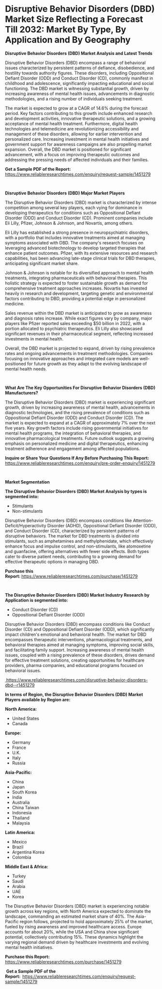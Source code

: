 <p><h1>Disruptive Behavior Disorders (DBD) Market Size Reflecting a Forecast Till 2032: Market By Type, By Application and By Geography</h1></p><p><strong>Disruptive Behavior Disorders (DBD) Market Analysis and Latest Trends</strong></p>
<p><p>Disruptive Behavior Disorders (DBD) encompass a range of behavioral issues characterized by persistent patterns of defiance, disobedience, and hostility towards authority figures. These disorders, including Oppositional Defiant Disorder (ODD) and Conduct Disorder (CD), commonly manifest in childhood and adolescence, significantly impacting educational and social functioning. The DBD market is witnessing substantial growth, driven by increasing awareness of mental health issues, advancements in diagnostic methodologies, and a rising number of individuals seeking treatment.</p><p>The market is expected to grow at a CAGR of 14.6% during the forecast period. Key factors contributing to this growth include enhanced research and development activities, innovative therapeutic solutions, and a growing acceptance of mental health treatment. Furthermore, digital health technologies and telemedicine are revolutionizing accessibility and management of these disorders, allowing for earlier intervention and personalized care. Increasing investment in mental health initiatives and government support for awareness campaigns are also propelling market expansion. Overall, the DBD market is positioned for significant advancement, with a focus on improving therapeutic outcomes and addressing the pressing needs of affected individuals and their families.</p></p>
<p><strong>Get a Sample PDF of the Report:&nbsp;</strong> <a href="https://www.reliableresearchtimes.com/enquiry/request-sample/1451279?utm_campaign=3063&utm_medium=2&utm_source=Github&utm_content=ia&utm_term=13042025&utm_id=disruptive-behavior-disorders-dbd">https://www.reliableresearchtimes.com/enquiry/request-sample/1451279</a></p>
<p>&nbsp;</p>
<p><strong>Disruptive Behavior Disorders (DBD) Major Market Players</strong></p>
<p><p>The Disruptive Behavior Disorders (DBD) market is characterized by intense competition among several key players, each vying for dominance in developing therapeutics for conditions such as Oppositional Defiant Disorder (ODD) and Conduct Disorder (CD). Prominent companies include Eli Lilly, Pfizer, Johnson & Johnson, and Novartis, among others.</p><p>Eli Lilly has established a strong presence in neuropsychiatric disorders, with a portfolio that includes innovative treatments aimed at managing symptoms associated with DBD. The company's research focuses on leveraging advanced biotechnology to develop targeted therapies that enhance patient outcomes. Pfizer, with its extensive resources and research capabilities, has been advancing late-stage clinical trials for DBD therapies, anticipating significant market share.</p><p>Johnson & Johnson is notable for its diversified approach to mental health treatments, integrating pharmaceuticals with behavioral therapies. This holistic strategy is expected to foster sustainable growth as demand for comprehensive treatment approaches increases. Novartis has invested heavily in research and development, targeting genetic and environmental factors contributing to DBD, providing a potential edge in personalized medicine.</p><p>Sales revenue within the DBD market is anticipated to grow as awareness and diagnosis rates increase. While exact figures vary by company, major players like Pfizer reported sales exceeding $50 billion in 2022, with a portion allocated to psychiatric therapeutics. Eli Lilly also showcased significant revenues in their pharmaceutical segment, reflecting increased investments in mental health.</p><p>Overall, the DBD market is projected to expand, driven by rising prevalence rates and ongoing advancements in treatment methodologies. Companies focusing on innovative approaches and integrated care models are well-positioned for future growth as they adapt to the evolving landscape of mental health needs.</p></p>
<p>&nbsp;</p>
<p><strong>What Are The Key Opportunities For Disruptive Behavior Disorders (DBD) Manufacturers?</strong></p>
<p><p>The Disruptive Behavior Disorders (DBD) market is experiencing significant growth, driven by increasing awareness of mental health, advancements in diagnostic technologies, and the rising prevalence of conditions such as Oppositional Defiant Disorder (ODD) and Conduct Disorder (CD). The market is expected to expand at a CAGR of approximately 7% over the next five years. Key growth factors include rising governmental initiatives for mental health programs, the integration of behavioral therapies, and innovative pharmacological treatments. Future outlook suggests a growing emphasis on personalized medicine and digital therapeutics, enhancing treatment adherence and engagement among affected populations.</p></p>
<p><strong>Inquire or Share Your Questions If Any Before Purchasing This Report:</strong> <a href="https://www.reliableresearchtimes.com/enquiry/pre-order-enquiry/1451279?utm_campaign=3063&utm_medium=2&utm_source=Github&utm_content=ia&utm_term=13042025&utm_id=disruptive-behavior-disorders-dbd">https://www.reliableresearchtimes.com/enquiry/pre-order-enquiry/1451279</a></p>
<p>&nbsp;</p>
<p><strong>Market Segmentation</strong></p>
<p><strong>The Disruptive Behavior Disorders (DBD) Market Analysis by types is segmented into:</strong></p>
<p><ul><li>Stimulants</li><li>Non-stimulants</li></ul></p>
<p><p>Disruptive Behavior Disorders (DBD) encompass conditions like Attention-Deficit/Hyperactivity Disorder (ADHD), Oppositional Defiant Disorder (ODD), and Conduct Disorder (CD), characterized by persistent patterns of disruptive behaviors. The market for DBD treatments is divided into stimulants, such as amphetamines and methylphenidate, which effectively enhance focus and impulse control, and non-stimulants, like atomoxetine and guanfacine, offering alternatives with fewer side effects. Both types cater to diverse patient needs, contributing to a growing demand for effective therapeutic options in managing DBD.</p></p>
<p><strong>Purchase this Report:&nbsp;</strong><a href="https://www.reliableresearchtimes.com/purchase/1451279?utm_campaign=3063&utm_medium=2&utm_source=Github&utm_content=ia&utm_term=13042025&utm_id=disruptive-behavior-disorders-dbd">https://www.reliableresearchtimes.com/purchase/1451279</a></p>
<p>&nbsp;</p>
<p><strong>The Disruptive Behavior Disorders (DBD) Market Industry Research by Application is segmented into:</strong></p>
<p><ul><li>Conduct Disorder (CD)</li><li>Oppositional Defiant Disorder (ODD)</li></ul></p>
<p><p>Disruptive Behavior Disorders (DBD) encompass conditions like Conduct Disorder (CD) and Oppositional Defiant Disorder (ODD), which significantly impact children's emotional and behavioral health. The market for DBD encompasses therapeutic interventions, pharmacological treatments, and behavioral therapies aimed at managing symptoms, improving social skills, and facilitating family support. Increasing awareness of mental health issues, coupled with a rising prevalence of these disorders, drives demand for effective treatment solutions, creating opportunities for healthcare providers, pharma companies, and educational programs focused on behavioral issues.</p></p>
<p><a href="https://www.reliableresearchtimes.com/disruptive-behavior-disorders-dbd--r1451279?utm_campaign=3063&utm_medium=2&utm_source=Github&utm_content=ia&utm_term=13042025&utm_id=disruptive-behavior-disorders-dbd">&nbsp;https://www.reliableresearchtimes.com/disruptive-behavior-disorders-dbd--r1451279</a></p>
<p><strong>In terms of Region, the Disruptive Behavior Disorders (DBD) Market Players available by Region are:</strong></p>
<p>
    <p> <strong> North America: </strong>
        <ul>
            <li>United States</li>
            <li>Canada</li>
        </ul>
        </p> 
    <p> <strong> Europe: </strong>
        <ul>
            <li>Germany</li>
            <li>France</li>
            <li>U.K.</li>
            <li>Italy</li>
            <li>Russia</li>
        </ul>
        </p> 
    <p> <strong> Asia-Pacific: </strong>
        <ul>
            <li>China</li>
            <li>Japan</li>
            <li>South Korea</li>
            <li>India</li>
            <li>Australia</li>
            <li>China Taiwan</li>
            <li>Indonesia</li>
            <li>Thailand</li>
            <li>Malaysia</li>
        </ul>
        </p> 
    <p> <strong> Latin America: </strong>
        <ul>
            <li>Mexico</li>
            <li>Brazil</li>
            <li>Argentina Korea</li>
            <li>Colombia</li>
        </ul>
        </p> 
    <p> <strong> Middle East & Africa: </strong>
        <ul>
            <li>Turkey</li>
            <li>Saudi</li>
            <li>Arabia</li>
            <li>UAE</li>
            <li>Korea</li>
        </ul>
    </p>
    </p>
<p><p>The Disruptive Behavior Disorders (DBD) market is experiencing notable growth across key regions, with North America expected to dominate the landscape, commanding an estimated market share of 40%. The Asia-Pacific region follows, projected to hold approximately 25% of the market, fueled by rising awareness and improved healthcare access. Europe accounts for about 20%, while the USA and China show significant potential, collectively contributing 15%. These dynamics highlight the varying regional demand driven by healthcare investments and evolving mental health initiatives.</p></p>
<p><strong>Purchase this Report: </strong><a href="https://www.reliableresearchtimes.com/purchase/1451279?utm_campaign=3063&utm_medium=2&utm_source=Github&utm_content=ia&utm_term=13042025&utm_id=disruptive-behavior-disorders-dbd">https://www.reliableresearchtimes.com/purchase/1451279</a></p>
<p>&nbsp;<strong>Get a Sample PDF of the Report:&nbsp;&nbsp;</strong><a href="https://www.reliableresearchtimes.com/enquiry/request-sample/1451279?utm_campaign=3063&utm_medium=2&utm_source=Github&utm_content=ia&utm_term=13042025&utm_id=disruptive-behavior-disorders-dbd">https://www.reliableresearchtimes.com/enquiry/request-sample/1451279</a></p>
<p><strong></strong></p>
<p><p></p><p></p><p></p></p>
